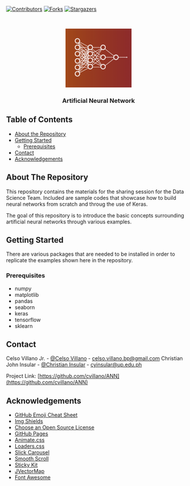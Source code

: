 
<!-- PROJECT SHIELDS -->

[![Contributors][contributors-shield]][contributors-url]
[![Forks][forks-shield]][forks-url]
[![Stargazers][stars-shield]][stars-url]


<!-- PROJECT LOGO -->
<br />
<p align="center">
  <a href="https://github.com/celsovillano/ANN">
    <img src="images/logo.png" alt="Logo" width="180" height="160">
  </a>

  <h3 align="center">Artificial Neural Network</h3>
</p>



<!-- TABLE OF CONTENTS -->
## Table of Contents

* [About the Repository](#about-the-repository)
* [Getting Started](#getting-started)
  * [Prerequisites](#prerequisites)
* [Contact](#contact)
* [Acknowledgements](#acknowledgements)



<!-- ABOUT THE REPOSITORY -->
## About The Repository

This repository contains the materials for the sharing session for the Data Science Team.
Included are sample codes that showcase how to build neural networks from scratch and throug the use of Keras.

The goal of this repository is to introduce the basic concepts surrounding artificial neural networks through various examples.



<!-- GETTING STARTED -->
## Getting Started

There are various packages that are needed to be installed in order to replicate the examples shown here in the repository.

### Prerequisites


* numpy
* matplotlib
* pandas
* seaborn
* keras
* tensorflow
* sklearn


<!-- CONTACT -->
## Contact

Celso Villano Jr. - [@Celso Villano](https://www.linkedin.com/in/celso-villano-890617185/) - celso.villano.bp@gmail.com
Christian John Insular - [@Christian Insular](https://www.linkedin.com/in/christian-john-insular-59b6ab18a/) - cyinsular@up.edu.ph

Project Link: [https://github.com/cvillano/ANN](https://github.com/cvillano/ANN)



<!-- ACKNOWLEDGEMENTS -->
## Acknowledgements
* [GitHub Emoji Cheat Sheet](https://www.webpagefx.com/tools/emoji-cheat-sheet)
* [Img Shields](https://shields.io)
* [Choose an Open Source License](https://choosealicense.com)
* [GitHub Pages](https://pages.github.com)
* [Animate.css](https://daneden.github.io/animate.css)
* [Loaders.css](https://connoratherton.com/loaders)
* [Slick Carousel](https://kenwheeler.github.io/slick)
* [Smooth Scroll](https://github.com/cferdinandi/smooth-scroll)
* [Sticky Kit](http://leafo.net/sticky-kit)
* [JVectorMap](http://jvectormap.com)
* [Font Awesome](https://fontawesome.com)





<!-- MARKDOWN LINKS & IMAGES -->
<!-- https://www.markdownguide.org/basic-syntax/#reference-style-links -->
[contributors-shield]: https://img.shields.io/github/contributors/celsovillano/ANN.svg?style=flat-square
[contributors-url]: https://github.com/celsovillano/ANN/graphs/contributors
[forks-shield]: https://img.shields.io/github/forks/celsovillano/ANN.svg?style=flat-square
[forks-url]: https://github.com/celsovillano/ANN/network/members
[stars-shield]: https://img.shields.io/github/stars/celsovillano/ANN.svg?style=flat-square
[stars-url]: https://github.com/celsovillano/ANN/stargazers
